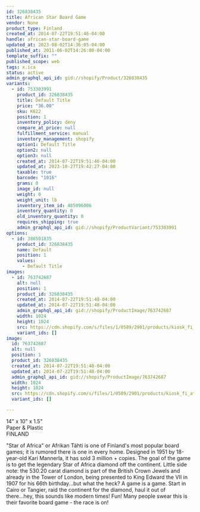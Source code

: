 ```yaml
---
id: 326838435
title: African Star Board Game
vendor: None
product_type: Finland
created_at: 2014-07-22T19:51:46-04:00
handle: african-star-board-game
updated_at: 2023-08-02T14:36:05-04:00
published_at: 2011-06-02T14:26:00-04:00
template_suffix: ""
published_scope: web
tags: x.ica
status: active
admin_graphql_api_id: gid://shopify/Product/326838435
variants:
  - id: 753303991
    product_id: 326838435
    title: Default Title
    price: "36.00"
    sku: K622
    position: 1
    inventory_policy: deny
    compare_at_price: null
    fulfillment_service: manual
    inventory_management: shopify
    option1: Default Title
    option2: null
    option3: null
    created_at: 2014-07-22T19:51:46-04:00
    updated_at: 2023-10-27T19:42:27-04:00
    taxable: true
    barcode: "1016"
    grams: 0
    image_id: null
    weight: 0
    weight_unit: lb
    inventory_item_id: 485096006
    inventory_quantity: 0
    old_inventory_quantity: 0
    requires_shipping: true
    admin_graphql_api_id: gid://shopify/ProductVariant/753303991
options:
  - id: 386501835
    product_id: 326838435
    name: Default
    position: 1
    values:
      - Default Title
images:
  - id: 763742687
    alt: null
    position: 1
    product_id: 326838435
    created_at: 2014-07-22T19:51:48-04:00
    updated_at: 2014-07-22T19:51:48-04:00
    admin_graphql_api_id: gid://shopify/ProductImage/763742687
    width: 1024
    height: 1024
    src: https://cdn.shopify.com/s/files/1/0589/2901/products/kiosk_fi_africanstar.jpeg?v=1406073108
    variant_ids: []
image:
  id: 763742687
  alt: null
  position: 1
  product_id: 326838435
  created_at: 2014-07-22T19:51:48-04:00
  updated_at: 2014-07-22T19:51:48-04:00
  admin_graphql_api_id: gid://shopify/ProductImage/763742687
  width: 1024
  height: 1024
  src: https://cdn.shopify.com/s/files/1/0589/2901/products/kiosk_fi_africanstar.jpeg?v=1406073108
  variant_ids: []

---
```


14" x 10" x 1.5"  
Paper & Plastic  
FINLAND

<!-- td {border: 1px solid #ccc;}br {mso-data-placement:same-cell;} -->

"Star of Africa" or Afrikan Tähti is one of Finland's most popular board games; it is rumored there is one in every home. Designed in 1951 by 18-year-old Kari Mannerla, it has sold 3 million + copies. The goal of the game is to get the legendary Star of Africa diamond off the continent. Little side note: the 530.20 carat diamond is part of the British Crown Jewels and already in the Tower of London, being presented to King Edward the VII in 1907 for his 66th birthday...but what the heck? A game is a game. Start in Cairo or Tangier, raid the continent for the diamond, haul it out of there...hey, this sounds like modern times! Fun! Many people swear this is their favorite board game - the race is on!